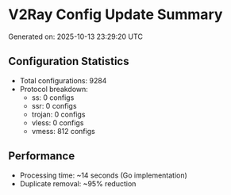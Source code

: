 # V2Ray Config Update Summary
Generated on: 2025-10-13 23:29:20 UTC

## Configuration Statistics
- Total configurations: 9284
- Protocol breakdown:
  - ss: 0 configs
  - ssr: 0 configs
  - trojan: 0 configs
  - vless: 0 configs
  - vmess: 812 configs

## Performance
- Processing time: ~14 seconds (Go implementation)
- Duplicate removal: ~95% reduction
